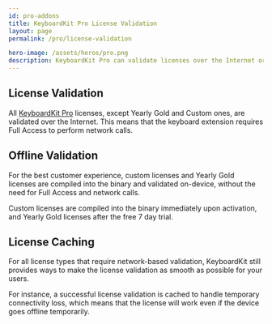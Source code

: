 ```yaml
---
id: pro-addons
title: KeyboardKit Pro License Validation
layout: page
permalink: /pro/license-validation

hero-image: /assets/heros/pro.png
description: KeyboardKit Pro can validate licenses over the Internet or on-device 
---
```


## License Validation

All [KeyboardKit Pro](/pro) licenses, except Yearly Gold and Custom ones, are validated over the Internet. This means that the keyboard extension requires Full Access to perform network calls.


## Offline Validation

For the best customer experience, custom licenses and Yearly Gold licenses are compiled into the binary and validated on-device, without the need for Full Access and network calls.

Custom licenses are compiled into the binary immediately upon activation, and Yearly Gold licenses after the free 7 day trial.


## License Caching

For all license types that require network-based validation, KeyboardKit still provides ways to make the license validation as smooth as possible for your users.

For instance, a successful license validation is cached to handle temporary connectivity loss, which means that the license will work even if the device goes offline temporarily.